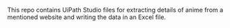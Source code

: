 This repo contains UiPath Studio files for extracting details of anime from a mentioned website and writing the data in an Excel file.

